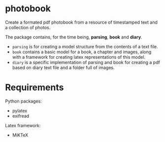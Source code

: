 # photobook
Create a formated pdf photobook from a resource of timestamped text and a collection of photos.

The package contains, for the time being, **parsing**, **book** and **diary**.

* ```parsing``` is for creating a model structure from the contents of a text file.
* ```book``` contains a basic model for a book, a chapter and images, along with a framework for creating latex representations of this model.
* ```diary``` is a specific implementation of parsing and book for creating a pdf based on diary text file and a folder full of images.

# Requirements
Python packages:
* pylatex
* exifread

Latex framework:
* MiKTeX
